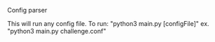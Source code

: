 Config parser

This will run any config file. To run: "python3 main.py [configFile]"
ex. "python3 main.py challenge.conf"
